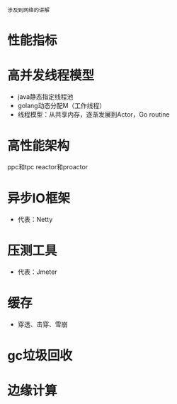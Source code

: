 ```
涉及到网络的讲解
```

# 性能指标

# 高并发线程模型
* java静态指定线程池
* golang动态分配M（工作线程）
* 线程模型：从共享内存，逐渐发展到Actor，Go routine

# 高性能架构
ppc和tpc
reactor和proactor


# 异步IO框架
* 代表：Netty

# 压测工具
* 代表：Jmeter

# 缓存
* 穿透、击穿、雪崩

# gc垃圾回收

# 边缘计算

